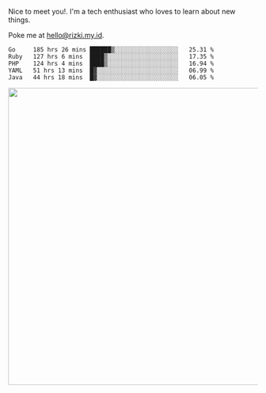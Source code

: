 Nice to meet you!. I'm a tech enthusiast who loves to learn about new things.

Poke me at hello@rizki.my.id.


<!--START_SECTION:waka-->
```text
Go     185 hrs 26 mins ██████▒░░░░░░░░░░░░░░░░░░   25.31 % 
Ruby   127 hrs 6 mins  ████▒░░░░░░░░░░░░░░░░░░░░   17.35 % 
PHP    124 hrs 4 mins  ████▒░░░░░░░░░░░░░░░░░░░░   16.94 % 
YAML   51 hrs 13 mins  █▓░░░░░░░░░░░░░░░░░░░░░░░   06.99 % 
Java   44 hrs 18 mins  █▓░░░░░░░░░░░░░░░░░░░░░░░   06.05 % 
```
<!--END_SECTION:waka-->

<img src="https://wakatime.com/share/@ede1b5fe-26f6-497d-825a-950073cfc3ad/c06cf848-b878-4e08-bd28-44e364e9aa64.png" width="600" />
